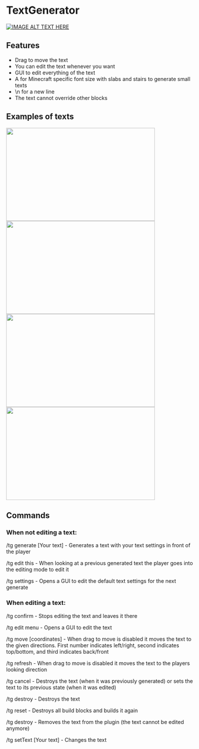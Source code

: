 <h1>TextGenerator</h1>

[![IMAGE ALT TEXT HERE](https://img.youtube.com/vi/QFX4GHEk6OQ/0.jpg)](https://www.youtube.com/watch?v=QFX4GHEk6OQ)
<h2>Features</h2>
<ul>
<li>Drag to move the text</li>
<li>You can edit the text whenever you want</li>
<li>GUI to edit everything of the text</li>
<li>A for Minecraft specific font size with slabs and stairs to generate small texts</li>
<li>\n for a new line</li>
<li>The text cannot override other blocks</li>
</ul>

<h2>Examples of texts</h2>
<img src="https://cdn.modrinth.com/data/KR9zve3W/images/c1c4155f1f91d9aba6e9c7d0b7122c8678ffbadc.png"  alt="" width="400" height="250"/>
<img src="https://cdn.modrinth.com/data/KR9zve3W/images/13911893531aa7abb54cd5d446e26d9422b8da7e.png"  alt="" width="400" height="250"/>
<img src="https://cdn.modrinth.com/data/KR9zve3W/images/6bced5cc1aa3f86538870677cef70b0bd2a22d5d.png"  alt="" width="400" height="250"/>
<img src="https://cdn.modrinth.com/data/KR9zve3W/images/08a702a06177475e0f4b384a832069042d602421.png"  alt="" width="400" height="250"/>
<h2>Commands</h2>
<h3>When not editing a text:</h3>
<p>/tg generate [Your text] - Generates a text with your text settings in front of the player</p>
<p>/tg edit this - When looking at a previous generated text the player goes into the editing mode to edit it</p>
<p>/tg settings - Opens a GUI to edit the default text settings for the next generate</p>
<h3>When editing a text:</h3>
<p>/tg confirm - Stops editing the text and leaves it there</p>
<p>/tg edit menu - Opens a GUI to edit the text</p>
<p>/tg move [coordinates] - When drag to move is disabled it moves the text to the given directions. First number indicates left/right, second indicates top/bottom, and third indicates back/front</p>
<p>/tg refresh - When drag to move is disabled it moves the text to the players looking direction</p>
<p>/tg cancel - Destroys the text (when it was previously generated) or sets the text to its previous state (when it was edited)</p>
<p>/tg destroy - Destroys the text</p>
<p>/tg reset - Destroys all build blocks and builds it again</p>
<p>/tg destroy - Removes the text from the plugin (the text cannot be edited anymore)</p>

<p>/tg setText [Your text] - Changes the text</p>
